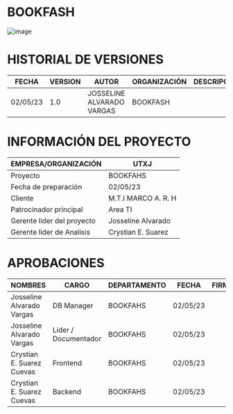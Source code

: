 # BOOKFASH 

![image](https://github.com/srzzuares/DDI_Integradora_BOOKFASH/assets/84793967/365497b0-0258-4b65-9736-3f6cf12687fb)


# HISTORIAL DE VERSIONES

| FECHA    | VERSION  | AUTOR    | ORGANIZACIÓN | DESCRIPCIÓN |
|----------|----------|----------|--------------|-------------|
| 02/05/23    | 1.0   | JOSSELINE ALVARADO VARGAS   |  BOOKFASH            |             |

# INFORMACIÓN DEL PROYECTO

| EMPRESA/ORGANIZACIÓN | UTXJ |
|----------------------|------|
| Proyecto             |BOOKFAHS|
|Fecha de preparación  |02/05/23|
|Cliente               |M.T.I MARCO A. R. H|
|Patrocinador principal | Area TI |
|Gerente lider del proyecto | Josseline Alvarado |
|Gerente lider de Analisis | Crystian E. Suarez |


# APROBACIONES

| NOMBRES | CARGO | DEPARTAMENTO | FECHA | FIRMA |
|--------|-------|-----------------------------|---------------|------------|
|Josseline Alvarado Vargas| DB Manager | BOOKFAHS | 02/05/23 |             |
|Josseline Alvarado Vargas| Lider / Documentador | BOOKFAHS | 02/05/23 |             |
|Crystian E. Suarez Cuevas| Frontend | BOOKFAHS | 02/05/23 |             |
|Crystian E. Suarez Cuevas| Backend | BOOKFAHS | 02/05/23 |             |

